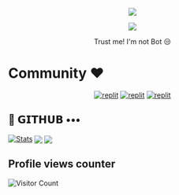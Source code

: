 
<p align="center">
  <a href="https://github.com/Chandansinghbot/readme-typing-svg">
    <img src="https://readme-typing-svg.demolab.com/?lines=Chandan+Singh&font=Fira%20SemiBold&center=true&width=480&height=45&color=fff68f&vCenter=true&pause=1000&size=40" /></a>
</p>

<p align="center">
  <a href="https://github.com/Chandansinghbot/readme-typing-svg">
    <img src="https://readme-typing-svg.demolab.com/?lines=Full-stack%20web%20app%20and%20BOT%20developer;Experienced%20UI%2FUX%20Designer;2%2B%20years%20of%20coding%20experience;Always%20learning%20new%20things;A.I%20DEVELOPER%20&font=Fira%20Code&center=true&width=500&height=45&color=f75c7e&vCenter=true&pause=1000&size=22" /></a>
</p>

<p align="center">
 Trust me! I'm not Bot 😒
</p>

# Community ❤️
</p>
<p align="center">
<a href="https://www.instagram.com/chandansingh_royal_boy/?igshid=YmMyMTA2M2Y="><img alt="replit" src="https://img.shields.io/badge/-Instagram-orange?style=for-the-badge&logo=instagram&logoColor=white"/></a> <a href="https://telegram.me/Akd_Official_Chandan"><img alt="replit" src="https://img.shields.io/badge/-Telegram-blue?style=for-the-badge&logo=telegram&logoColor=white"/></a>
<a href="https://youtube.com/@LazyDeveloperr?igshid=YmMyMTA2M2Y="><img alt="replit" src="https://img.shields.io/badge/-youtube-red?style=for-the-badge&logo=youtube&logoColor=white"/></a>
</p>

## 💜 𝗚𝗜𝗧𝗛𝗨𝗕 •••
[![Stats](https://github-readme-stats.vercel.app/api?username=Chandansinghbot&hide=prs&count_public=true&show_icons=true&theme=algolia)](https://github.com/Chandansinghbbot/github-readme-stats)
<img src="https://github-readme-streak-stats.herokuapp.com?user=Chandansinghbot&theme=tokyonight" align="center">
<img src="https://github-readme-stats.vercel.app/api/top-langs/?username=Chandansinghbot&layout=compact&theme=tokyonight" align="center">


## Profile views counter
![Visitor Count](https://profile-counter.glitch.me/{Chandansinghbot}/count.svg)
